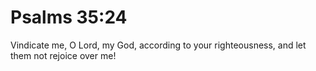 # Psalms 35:24

Vindicate me, O Lord, my God, according to your righteousness, and let them not rejoice over me!
